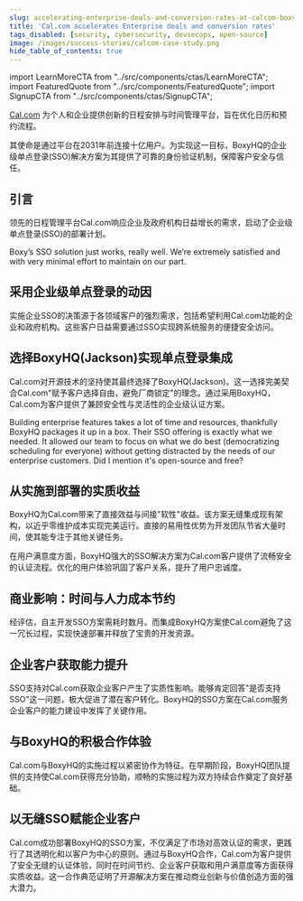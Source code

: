 ```yaml
---
slug: accelerating-enterprise-deals-and-conversion-rates-at-calcom-boxyhqs-sso-solution
title: 'Cal.com accelerates Enterprise deals and conversion rates'
tags_disabled: [security, cybersecurity, devsecops, open-source]
image: /images/success-stories/calcom-case-study.png
hide_table_of_contents: true
---
```


import LearnMoreCTA from "../src/components/ctas/LearnMoreCTA";
import FeaturedQuote from "../src/components/FeaturedQuote";
import SignupCTA from "../src/components/ctas/SignupCTA";

[Cal.com](https://cal.com) 为个人和企业提供创新的日程安排与时间管理平台，旨在优化日历和预约流程。

其使命是通过平台在2031年前连接十亿用户。为实现这一目标，BoxyHQ的企业级单点登录(SSO)解决方案为其提供了可靠的身份验证机制，保障客户安全与信任。

## 引言

领先的日程管理平台Cal.com响应企业及政府机构日益增长的需求，启动了企业级单点登录(SSO)的部署计划。

<SignupCTA campaign="success-story-calcom" />

<FeaturedQuote personName="Bailey Pumfleet" personRole="Co-Founder, Cal.com" pictureSrc="/images/success-stories/bailey-calcom">
  Boxy’s SSO solution just works, really well. We’re extremely satisfied and with very minimal effort to maintain on our part.
</FeaturedQuote>

## 采用企业级单点登录的动因

实施企业SSO的决策源于各领域客户的强烈需求，包括希望利用Cal.com功能的企业和政府机构。这些客户日益需要通过SSO实现跨系统服务的便捷安全访问。

## 选择BoxyHQ(Jackson)实现单点登录集成

Cal.com对开源技术的坚持使其最终选择了BoxyHQ(Jackson)。这一选择完美契合Cal.com"赋予客户选择自由，避免厂商锁定"的理念。通过采用BoxyHQ，Cal.com为客户提供了兼顾安全性与灵活性的企业级认证方案。

<FeaturedQuote personName="Peer Richelsen" personRole="Co-Founder, Cal.com" pictureSrc="/images/success-stories/peer-calcom">
  Building enterprise features takes a lot of time and resources, thankfully BoxyHQ packages it up in a box. Their SSO offering is exactly what we needed. It allowed our team to focus on what we do best (democratizing scheduling for everyone) without getting distracted by the needs of our enterprise customers. Did I mention it's open-source and free?
</FeaturedQuote>

## 从实施到部署的实质收益

BoxyHQ为Cal.com带来了直接效益与间接"软性"收益。该方案无缝集成现有架构，以近乎零维护成本实现完美运行。直接的易用性优势为开发团队节省大量时间，使其能专注于其他关键任务。

在用户满意度方面，BoxyHQ强大的SSO解决方案为Cal.com客户提供了流畅安全的认证流程。优化的用户体验巩固了客户关系，提升了用户忠诚度。

## 商业影响：时间与人力成本节约

经评估，自主开发SSO方案需耗时数月。而集成BoxyHQ方案使Cal.com避免了这一冗长过程，实现快速部署并释放了宝贵的开发资源。

## 企业客户获取能力提升

SSO支持对Cal.com获取企业客户产生了实质性影响。能够肯定回答"是否支持SSO"这一问题，极大促进了潜在客户转化。BoxyHQ的SSO方案在Cal.com服务企业客户的能力建设中发挥了关键作用。

## 与BoxyHQ的积极合作体验

Cal.com与BoxyHQ的实施过程以紧密协作为特征。在早期阶段，BoxyHQ团队提供的支持使Cal.com获得充分协助，顺畅的实施过程为双方持续合作奠定了良好基础。

## 以无缝SSO赋能企业客户

Cal.com成功部署BoxyHQ的SSO方案，不仅满足了市场对高效认证的需求，更践行了其透明化和以客户为中心的原则。通过与BoxyHQ合作，Cal.com为客户提供了安全无缝的认证体验，同时在时间节约、企业客户获取和用户满意度等方面获得实质收益。这一合作典范证明了开源解决方案在推动商业创新与价值创造方面的强大潜力。

<LearnMoreCTA label="Read the full interview" newWindow={false} url="/blog/interview-with-calcom-enhancing-enterprise-experience-with-boxyhq" />